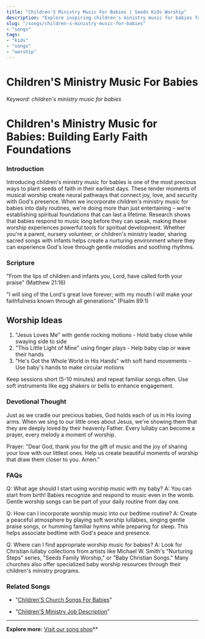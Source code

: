 ```yaml
---
title: "Children'S Ministry Music For Babies | Seeds Kids Worship"
description: "Explore inspiring children's ministry music for babies for children's worship and faith development. Biblical music resources for families and ministry."
slug: "/songs/children-s-ministry-music-for-babies"
- "songs"
tags:
- "kids"
- "songs"
- "worship"
---
```


# Children'S Ministry Music For Babies

_Keyword: children's ministry music for babies_

# Children's Ministry Music for Babies: Building Early Faith Foundations

### Introduction
Introducing children's ministry music for babies is one of the most precious ways to plant seeds of faith in their earliest days. These tender moments of musical worship create neural pathways that connect joy, love, and security with God's presence. When we incorporate children's ministry music for babies into daily routines, we're doing more than just entertaining – we're establishing spiritual foundations that can last a lifetime. Research shows that babies respond to music long before they can speak, making these worship experiences powerful tools for spiritual development. Whether you're a parent, nursery volunteer, or children's ministry leader, sharing sacred songs with infants helps create a nurturing environment where they can experience God's love through gentle melodies and soothing rhythms.

### Scripture
"From the lips of children and infants you, Lord, have called forth your praise" (Matthew 21:16)

"I will sing of the Lord's great love forever; with my mouth I will make your faithfulness known through all generations" (Psalm 89:1)

## Worship Ideas
1. "Jesus Loves Me" with gentle rocking motions - Hold baby close while swaying side to side
2. "This Little Light of Mine" using finger plays - Help baby clap or wave their hands
3. "He's Got the Whole World in His Hands" with soft hand movements - Use baby's hands to make circular motions

Keep sessions short (5-10 minutes) and repeat familiar songs often. Use soft instruments like egg shakers or bells to enhance engagement.

### Devotional Thought
Just as we cradle our precious babies, God holds each of us in His loving arms. When we sing to our little ones about Jesus, we're showing them that they are deeply loved by their heavenly Father. Every lullaby can become a prayer, every melody a moment of worship.

Prayer: "Dear God, thank you for the gift of music and the joy of sharing your love with our littlest ones. Help us create beautiful moments of worship that draw them closer to you. Amen."

### FAQs
Q: What age should I start using worship music with my baby?
A: You can start from birth! Babies recognize and respond to music even in the womb. Gentle worship songs can be part of your daily routine from day one.

Q: How can I incorporate worship music into our bedtime routine?
A: Create a peaceful atmosphere by playing soft worship lullabies, singing gentle praise songs, or humming familiar hymns while preparing for sleep. This helps associate bedtime with God's peace and presence.

Q: Where can I find appropriate worship music for babies?
A: Look for Christian lullaby collections from artists like Michael W. Smith's "Nurturing Steps" series, "Seeds Family Worship," or "Baby Christian Songs." Many churches also offer specialized baby worship resources through their children's ministry programs.

### Related Songs

- "[Children'S Church Songs For Babies](/songs/children-s-church-songs-for-babies/)"

- "[Children'S Ministry Job Description](/songs/children-s-ministry-job-description/)"

---

**Explore more:** [Visit our song shop](https://seedskidsworship.com/shop)**

<!-- Schema Markup -->
<script type="application/ld+json">
{
  "@context": "https://schema.org",
  "@type": "MusicRecording",
  "name": "Children'S Ministry Music For Babies",
  "byArtist": {
    "@type": "MusicGroup",
    "name": "Seeds Kids Worship"
  },
  "isFamilyFriendly": true,
  "url": "https://seedskidsworship.com/songs/children-s-ministry-music-for-babies/"
}
</script>